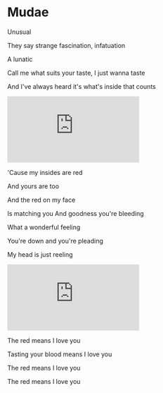 
# Mudae

Unusual

They say strange fascination, infatuation

A lunatic

Call me what suits your taste, I just wanna taste

And I've always heard it's what's inside that counts


![](https://www.imagensanimadas.com/img-linha-imagem-animada-0398-106357.htm)



'Cause my insides are red

And yours are too

And the red on my face

Is matching you
And goodness you're bleeding

What a wonderful feeling

You're down and you're pleading

My head is just reeling


![](https://www.imagensanimadas.com/img-linha-imagem-animada-0172-106118.htm)


The red means I love you

Tasting your blood means I love you

The red means I love you

The red means I love you
